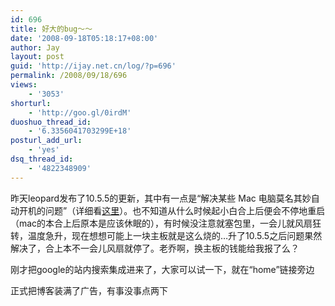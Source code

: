 ```yaml
---
id: 696
title: 好大的bug～～
date: '2008-09-18T05:18:17+08:00'
author: Jay
layout: post
guid: 'http://ijay.net.cn/log/?p=696'
permalink: /2008/09/18/696
views:
    - '3053'
shorturl:
    - 'http://goo.gl/0irdM'
duoshuo_thread_id:
    - '6.3356041703299E+18'
posturl_add_url:
    - 'yes'
dsq_thread_id:
    - '4822348909'
---
```


昨天leopard发布了10.5.5的更新，其中有一点是“解决某些 Mac 电脑莫名其妙自动开机的问题”（详细看<a href="http://cn.engadget.com/2008/09/16/os-x-10-5-5-update-available-for-download/" target="_blank" rel="noopener">这里</a>）。也不知道从什么时候起小白合上后便会不停地重启（mac的本合上后原本是应该休眠的），有时候没注意就塞包里，一会儿就风扇狂转，温度急升，现在想想可能上一块主板就是这么烧的…升了10.5.5之后问题果然解决了，合上本不一会儿风扇就停了。老乔啊，换主板的钱能给我报了么？

刚才把google的站内搜索集成进来了，大家可以试一下，就在“home”链接旁边

正式把博客装满了广告，有事没事点两下